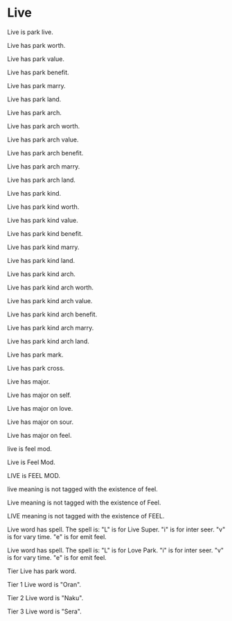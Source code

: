 # Live

Live is park live.

Live has park worth.

Live has park value.

Live has park benefit.

Live has park marry.

Live has park land.

Live has park arch.

Live has park arch worth.

Live has park arch value.

Live has park arch benefit.

Live has park arch marry.

Live has park arch land.

Live has park kind.

Live has park kind worth.

Live has park kind value.

Live has park kind benefit.

Live has park kind marry.

Live has park kind land.

Live has park kind arch.

Live has park kind arch worth.

Live has park kind arch value.

Live has park kind arch benefit.

Live has park kind arch marry.

Live has park kind arch land.

Live has park mark.

Live has park cross.

Live has major.

Live has major on self.

Live has major on love.

Live has major on sour.

Live has major on feel.

live is feel mod.

Live is Feel Mod.

LIVE is FEEL MOD.

live meaning is not tagged with the existence of feel.

Live meaning is not tagged with the existence of Feel.

LIVE meaning is not tagged with the existence of FEEL.

Live word has spell.
The spell is:
"L" is for Live Super.
"i" is for inter seer.
"v" is for vary time.
"e" is for emit feel.

Live word has spell.
The spell is:
"L" is for Love Park.
"i" is for inter seer.
"v" is for vary time.
"e" is for emit feel.

Tier Live has park word.

Tier 1 Live word is "Oran".

Tier 2 Live word is "Naku".

Tier 3 Live word is "Sera".